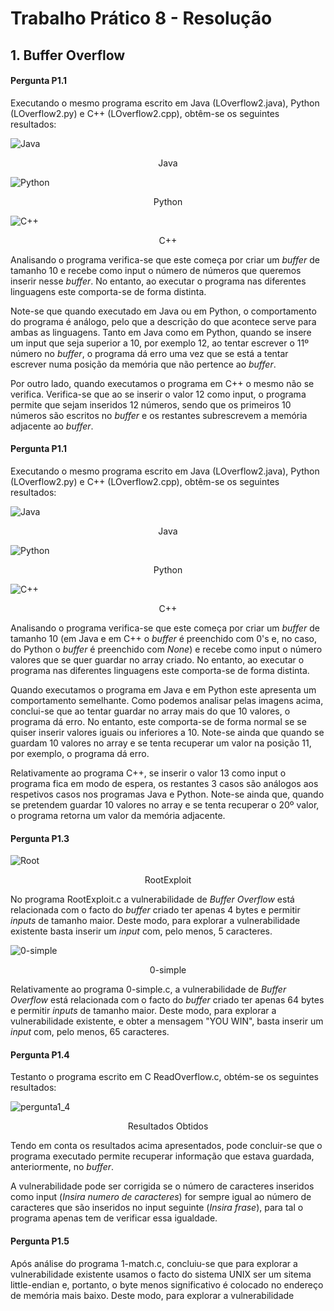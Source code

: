 # Trabalho Prático 8 - Resolução

## 1. Buffer Overflow

#### Pergunta P1.1

Executando o mesmo programa escrito em Java (LOverflow2.java), Python (LOverflow2.py) e C++ (LOverflow2.cpp), obtêm-se os seguintes resultados:

![Java](https://github.com/uminho-miei-engseg-18-19/Grupo1/blob/master/TP8/P1_1/javaP1.png)

<p align="center">
  Java
</p>

![Python](https://github.com/uminho-miei-engseg-18-19/Grupo1/blob/master/TP8/P1_1/pythonP1.png)

<p align="center">
  Python
</p>


![C++](https://github.com/uminho-miei-engseg-18-19/Grupo1/blob/master/TP8/P1_1/cP1.png)

<p align="center">
  C++
</p>

Analisando o programa verifica-se que este começa por criar um *buffer* de tamanho 10 e recebe como input o número de números que queremos inserir nesse *buffer*. No entanto, ao executar o programa nas diferentes linguagens este comporta-se de forma distinta.

Note-se que quando executado em Java ou em Python, o comportamento do programa é análogo, pelo que a descrição do que acontece serve para ambas as linguagens. Tanto em Java como em Python, quando se insere um input que seja superior a 10, por exemplo 12, ao tentar escrever o 11º número no *buffer*, o programa dá erro uma vez que se está a tentar escrever numa posição da memória que não pertence ao *buffer*.

Por outro lado, quando executamos o programa em C++ o mesmo não se verifica. Verifica-se que ao se inserir o valor 12 como input, o programa permite que sejam inseridos 12 números, sendo que os primeiros 10 números são escritos no *buffer* e os restantes subrescrevem a memória adjacente ao *buffer*.

#### Pergunta P1.1

Executando o mesmo programa escrito em Java (LOverflow2.java), Python (LOverflow2.py) e C++ (LOverflow2.cpp), obtêm-se os seguintes resultados:

![Java](https://github.com/uminho-miei-engseg-18-19/Grupo1/blob/master/TP8/P1_2/javaP1.png)

<p align="center">
  Java
</p>

![Python](https://github.com/uminho-miei-engseg-18-19/Grupo1/blob/master/TP8/P1_2/PythonP1.png)

<p align="center">
  Python
</p>


![C++](https://github.com/uminho-miei-engseg-18-19/Grupo1/blob/master/TP8/P1_2/cP1.png)

<p align="center">
  C++
</p>


Analisando o programa verifica-se que este começa por criar um *buffer* de tamanho 10 (em Java e em C++ o *buffer* é preenchido com 0's e, no caso, do Python o *buffer* é preenchido com *None*) e recebe como input o número valores que se quer guardar no array criado. No entanto, ao executar o programa nas diferentes linguagens este comporta-se de forma distinta.

Quando executamos o programa em Java e em Python este apresenta um comportamento semelhante. Como podemos analisar pelas imagens acima, conclui-se que ao tentar guardar no array mais do que 10 valores, o programa dá erro. No entanto, este comporta-se de forma normal se se quiser inserir valores iguais ou inferiores a 10. Note-se ainda que quando se guardam 10 valores no array e se tenta recuperar um valor na posição 11, por exemplo, o programa dá erro.

Relativamente ao programa C++, se inserir o valor 13 como input o programa fica em modo de espera, os restantes 3 casos são análogos aos respetivos casos nos programas Java e Python. Note-se ainda que, quando se pretendem guardar 10 valores no array e se tenta recuperar o 20º valor, o programa retorna um valor da memória adjacente.


#### Pergunta P1.3

![Root](https://github.com/uminho-miei-engseg-18-19/Grupo1/blob/master/TP8/P1_3/Root.png)

<p align="center">
  RootExploit
</p>

No programa RootExploit.c a vulnerabilidade de *Buffer Overflow* está relacionada com o facto do *buffer* criado ter apenas 4 bytes e permitir *inputs* de tamanho maior. Deste modo, para explorar a vulnerabilidade existente basta inserir um *input* com, pelo menos, 5 caracteres.

![0-simple](https://github.com/uminho-miei-engseg-18-19/Grupo1/blob/master/TP8/P1_3/0-simple.png)

<p align="center">
  0-simple
</p>

Relativamente ao programa 0-simple.c, a vulnerabilidade de *Buffer Overflow* está relacionada com o facto do *buffer* criado ter apenas 64 bytes e permitir *inputs* de tamanho maior. Deste modo, para explorar a vulnerabilidade existente, e obter a mensagem "YOU WIN", basta inserir um *input* com, pelo menos, 65 caracteres.


#### Pergunta P1.4

Testanto o programa escrito em C ReadOverflow.c, obtém-se os seguintes resultados:

![pergunta1_4](https://github.com/uminho-miei-engseg-18-19/Grupo1/blob/master/TP8/P1_4.png)

<p align="center">
  Resultados Obtidos
</p>

Tendo em conta os resultados acima apresentados, pode concluir-se que o programa executado permite recuperar informação que estava guardada, anteriormente, no *buffer*.

A vulnerabilidade pode ser corrigida se o número de caracteres inseridos como input (*Insira numero de caracteres*) for sempre igual ao número de caracteres que são inseridos no input seguinte (*Insira frase*), para tal o programa apenas tem de verificar essa igualdade.


#### Pergunta P1.5

Após análise do programa 1-match.c, concluiu-se que para explorar a vulnerabilidade existente usamos o facto do sistema UNIX ser um sitema little-endian e, portanto, o byte menos significativo é colocado no endereço de memória mais baixo. Deste modo, para explorar a vulnerabilidade 
